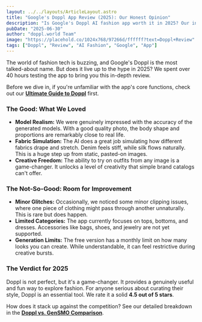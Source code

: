 ```yaml
---
layout: ../../layouts/ArticleLayout.astro
title: "Google's Doppl App Review (2025): Our Honest Opinion"
description: "Is Google's Doppl AI fashion app worth it in 2025? Our in-depth, hands-on review covers its AI accuracy, features, clothing library, and value."
pubDate: "2025-06-30"
author: "doppl.world Team"
image: "https://placehold.co/1024x768/97266d/ffffff?text=Doppl+Review"
tags: ["Doppl", "Review", "AI Fashion", "Google", "App"]
---
```


The world of fashion tech is buzzing, and Google's Doppl is the most talked-about name. But does it live up to the hype in 2025? We spent over 40 hours testing the app to bring you this in-depth review.

Before we dive in, if you're unfamiliar with the app's core functions, check out our **[Ultimate Guide to Doppl](/blog/the-ultimate-guide-to-doppl)** first.

### The Good: What We Loved

*   **Model Realism:** We were genuinely impressed with the accuracy of the generated models. With a good quality photo, the body shape and proportions are remarkably close to real life.
*   **Fabric Simulation:** The AI does a great job simulating how different fabrics drape and stretch. Denim feels stiff, while silk flows naturally. This is a huge step up from static, pasted-on images.
*   **Creative Freedom:** The ability to try on outfits from any image is a game-changer. It unlocks a level of creativity that simple brand catalogs can't offer.

### The Not-So-Good: Room for Improvement

*   **Minor Glitches:** Occasionally, we noticed some minor clipping issues, where one piece of clothing might pass through another unnaturally. This is rare but does happen.
*   **Limited Categories:** The app currently focuses on tops, bottoms, and dresses. Accessories like bags, shoes, and jewelry are not yet supported.
*   **Generation Limits:** The free version has a monthly limit on how many looks you can create. While understandable, it can feel restrictive during creative bursts.

### The Verdict for 2025

Doppl is not perfect, but it's a game-changer. It provides a genuinely useful and fun way to explore fashion. For anyone serious about curating their style, Doppl is an essential tool. We rate it a solid **4.5 out of 5 stars**.

How does it stack up against the competition? See our detailed breakdown in the **[Doppl vs. GenSMO Comparison](/blog/doppl-vs-gensmo-comparison)**. 